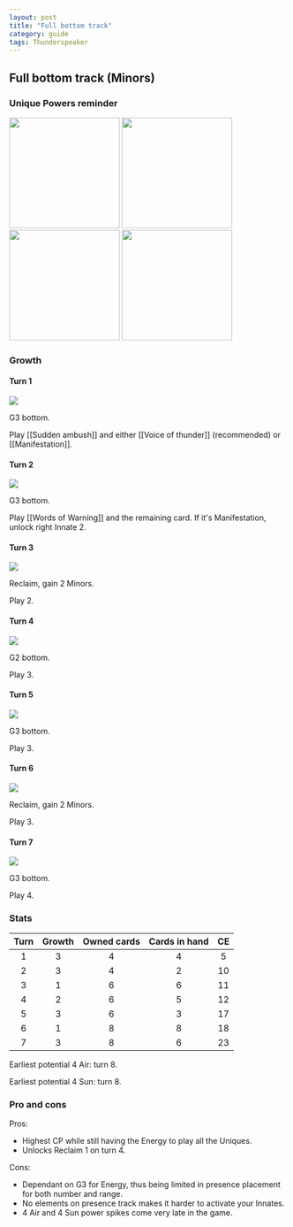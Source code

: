 ```yaml
---  
layout: post  
title: "Full bottom track"  
category: guide  
tags: Thunderspeaker
---
```


## Full bottom track (Minors)


### Unique Powers reminder

<img src="/assets/images/Sudden ambush.jpg" width="200"/> <img src="/assets/images/Words of warning.jpg" width="200"/> <img src="/assets/images/Voice of thunder.jpg" width="200"/> <img src="/assets/images/Manifestation of power and glory.jpg" width="200"/>

### Growth

#### Turn 1

![](/assets/images/Thunderspeaker0-1.png)

G3 bottom. 

Play [[Sudden ambush]] and either [[Voice of thunder]] (recommended) or [[Manifestation]].

#### Turn 2

![](/assets/images/Thunderspeaker0-2.png)

G3 bottom.

Play [[Words of Warning]] and the remaining card. If it's Manifestation, unlock right Innate 2.


#### Turn 3

![](/assets/images/Thunderspeaker0-2.png)

Reclaim, gain 2 Minors.

Play 2.

#### Turn 4

![](/assets/images/Thunderspeaker0-4.png)

G2 bottom.

Play 3.

#### Turn 5

![](/assets/images/Thunderspeaker0-5.png)

G3 bottom.

Play 3.

#### Turn 6

![](/assets/images/Thunderspeaker0-5.png)

Reclaim, gain 2 Minors.

Play 3.

#### Turn 7

![](/assets/images/Thunderspeaker0-6.png)

G3 bottom.

Play 4.


### Stats


Turn | Growth | Owned cards | Cards in hand | CE
:--: | :--: | :--: | :--: | :--:
1 | 3 |   4   |  4  |  5
2 | 3 |   4   |  2  | 10
3 | 1 |   6   |  6  | 11
4 | 2 |   6   |  5  | 12
5 | 3 |   6   |  3  | 17
6 | 1 |   8   |  8  | 18
7 | 3 |   8   |  6  | 23

Earliest potential 4 Air: turn 8.

Earliest potential 4 Sun: turn 8.

### Pro and cons

Pros:
- Highest CP while still having the Energy to play all the Uniques.
- Unlocks Reclaim 1 on turn 4.

Cons:
- Dependant on G3 for Energy, thus being limited in presence placement for both number and range.
- No elements on presence track makes it harder to activate your Innates.
- 4 Air and 4 Sun power spikes come very late in the game.
